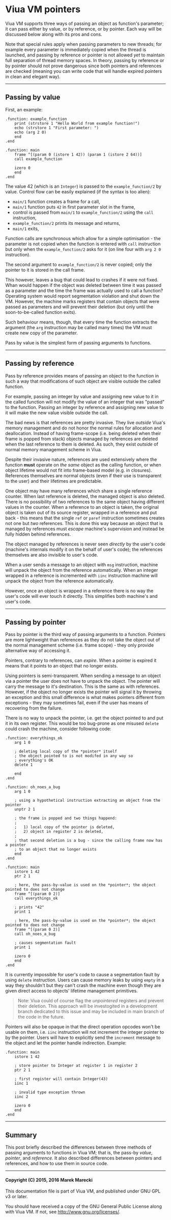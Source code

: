 # Viua VM pointers

Viua VM supports three ways of passing an object as function's parameter;
it can pass either by value, or by reference, or by pointer.
Each way will be discussed below along with its pros and cons.

Note that special rules apply when passing parameters to new threads; for
example every parameter is immediately copied when the thread is launched, and
passing by reference or pointer is not allowed *yet* to maintain full
separation of thread memory spaces.
In theory, passing by reference or by pointer should not prove dangerous since
both pointers and references are checked (meaning you can write code that will
handle expired pointers in clean and elegant way).


----


## Passing by value

First, an example:

```
.function: example_function
    print (strstore 1 "Hello World from example function!")
    echo (strstore 1 "First parameter: ")
    echo (arg 2 0)
    end
.end

.function: main
    frame ^[(param 0 (istore 1 42)) (param 1 (istore 2 64))]
    call example_function

    izero 0
    end
.end
```

The value 42 (which is an `Integer`) is passed to the `example_function/2` by value.
Control flow can be easily explained (if the syntax is too alien):

- `main/1` function creates a frame for a call,
- `main/1` function puts `42` in first parameter slot in the frame,
- control is passed from `main/1` to `example_function/2` using the `call` instruction,
- `example_function/2` prints its message and returns,
- `main/1` exits,

Function calls are synchronous which allow for a simple optimisation - the parameter is
not copied when the function is entered with `call` instruction but only when the
`example_function/2` asks for it (on line four with `arg 2 0` instruction).

The second argument to `example_function/2` is never copied; only the pointer to it is stored in
the call frame.

This however, leaves a bug that could lead to crashes if it were not fixed.
Whan would happen if the object was deleted between time it was passed as a parameter and
the time the frame was actually used to call a function?
Operating system would report segmentation violation and shut down the VM.
However, the machine marks registers that contain objects that were passed as parameters and
will prevent their deletion (but only until the soon-to-be-called function exits).

Such behaviour means, though, that every time the function extracts the argument (the `arg`
instruction may be called many times) the VM must create new copy of the parameter.

Pass by value is the simplest form of passing arguments to functions.


----


## Passing by reference

Pass by reference provides means of passing an object to the function in such a way that
modifications of such object are visible outside the called function.

For example, passing an integer by value and assigning new value to it in the called function
will not modify the value of an integer that was "passed" to the function.
Passing an integer by reference and assigning new value to it will make the new value visible
outside the call.

The bad news is that references are pretty invasive.
They live *outside* Viua's memory management and do not honor the normal rules for allocation and
deallocation.
Instead of having frame-scope (i.e. being deleted when their frame is popped from stack) objects
managed by references are deleted when the last reference to them is deleted.
As such, they exist *outside* of normal memory management scheme in Viua.

Despite their invasive nature, references are used extensively where the function **must** operate
on *the same* object as the calling function, or when object lifetime would not fit into frame-based
model (e.g. in closures).
References themselves are normal objects (even if their use is transparent to the user) and
their lifetimes are predictable.

One object may have many references which share a single reference counter.
When last reference is deleted, the managed object is also deleted.
There is no possibility of two references to the same object having different values in the counter.
When a reference to an object is taken, the original object is taken out of its source register, wrapped
in a reference and put back - this means that the single `ref` or `paref` instruction sometimes creates
not one but *two* references.
This is done this way because an object that is managed by references must *escape* machine's supervision and
instead be fully hidden behind references.

The object managed by references is never seen *directly* by the user's code (machine's internals
modify it on the behalf of user's code); the references themselves are also invisible to user's code.

When a user sends a message to an object with `msg` instruction, machine will unpack the object from
the reference automatically.
When an integer wrapped in a reference is incremented with `iinc` instruction machine will unpack the
object from the reference automatically.

However, once an object is wrapped in a reference there is no way the user's code will ever touch
it directly.
This simplifies both machine's and user's code.


----


## Passing by pointer

Pass by pointer is the third way of passing arguments to a function.
Pointers are more lightweight than references as they do not take the object out of the normal
management scheme (i.e. frame scope) - they only provide alternative way of accessing it.

Pointers, contrary to references, can *expire*.
When a pointer is expired it means that it points to an object that no longer exists.

Using pointers is semi-transparent.
When sending a message to an object via a pointer the user does not have to unpack the object.
The pointer will carry the message to it's destination.
This is the same as with references.
However, if the object no longer exists the pointer will signal it by throwing an exception and
this small difference is what makes pointers different from exceptions - they may sometimes fail,
even if the user has means of recovering from the failure.

There is no way to unpack the pointer, i.e. get the object pointed to and put it in its own register.
This would be too bug-prone as one misused `delete` could crash the machine, consider following code:

```
.function: everythings_ok
    arg 1 0

    ; deleting local copy of the *pointer* itself
    ; the object pointed to is not modifed in any way so
    ; everything's OK
    delete 1

    end
.end

.function: oh_noes_a_bug
    arg 1 0

    ; using a hypothetical instruction extracting an object from the pointer
    unptr 2 1

    ; the frame is popped and two things happend:
    ;
    ;   1) local copy of the pointer is deleted,
    ;   2) object in register 2 is deleted,
    ;
    ; that second deletion is a bug - since the calling frame now has a pointer
    ; to an object that no longer exists
    end
.end

.function: main
    istore 1 42
    ptr 2 1

    ; here, the pass-by-value is used on the *pointer*; the object pointed to does not change
    frame ^[(param 0 2)]
    call everythings_ok

    ; prints "42"
    print 1

    ; here, the pass-by-value is used on the *pointer*; the object pointed to does not change
    frame ^[(param 0 2)]
    call oh_noes_a_bug

    ; causes segmentation fault
    print 1

    izero 0
    end
.end
```

It is currently impossible for user's code to cause a segmentation fault by using `delete` instruction.
Users can cause memory leaks by using `empty` in a way they shouldn't but they can't crash the machine even
though they are given direct access to objects' lifetime management primitives.

> Note: Viua could of course flag the *unpointered* registers and
> prevent their deletion.
> This approach will be investogited in a development branch dedicated to this issue and
> may be included in main branch of the code in the future.

Pointers will also be opaque in that the direct operation opcodes won't be usable on them, i.e. `iinc` instruction
will not increment the integer pointer to by the pointer.
Users will have to explicitly send the `increment` message to the object and let the pointer handle indirection.
Example:

```
.function: main
    istore 1 42

    ; store pointer to Integer at register 1 in register 2
    ptr 2 1

    ; first register will contain Integer(43)
    iinc 1

    ; invalid type exception thrown
    iinc 2

    izero 0
    end
.end
```


----


## Summary

This post briefly described the differences between three methods of passing arguments to functions in Viua VM;
that is, the pass-by *value*, *pointer*, and *reference*.
It also described differences between pointers and references, and how to use them in source code.

---

#### Copyright (C) 2015, 2016 Marek Marecki

This documentation file is part of Viua VM, and
published under GNU GPL v3 or later.

You should have received a copy of the GNU General Public License
along with Viua VM.  If not, see <http://www.gnu.org/licenses/>.
